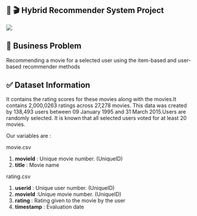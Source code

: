 ## :movie_camera: :clapper: Hybrid Recommender System Project

![](https://miro.medium.com/max/1132/1*N0-ikjPv4RUVvS-6KCgLPg.jpeg)


##  :file_folder:  Business Problem
 
Recommending a movie for a selected user using the item-based and user-based recommender methods


## :white_check_mark: Dataset Information

It contains the rating scores for these movies along with the movies.It contains 2,000,0263 ratings across 27,278 movies. This data was created by 138,493 users between 09 January 1995 and 31 March 2015.Users are randomly selected. It is known that all selected users voted for at least 20 movies.

Our variables are :

movie.csv

1. **movieId** : Unique movie number. (UniqueID)
2. **title** : Movie name

rating.csv

1. **userid** : Unique user number. (UniqueID)
2. **movieId** :Unique movie number. (UniqueID)
3. **rating** : Rating given to the movie by the user
4. **timestamp** : Evaluation date
